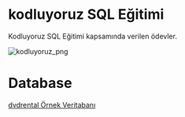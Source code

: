 # kodluyoruz SQL Eğitimi
Kodluyoruz SQL  Eğitimi kapsamında verilen ödevler.

![kodluyoruz_png](https://www.tpfund.org/wp-content/uploads/2019/07/logo-1.png)

# Database 

[dvdrental Örnek Veritabanı](https://www.postgresqltutorial.com/wp-content/uploads/2019/05/dvdrental.zip)

